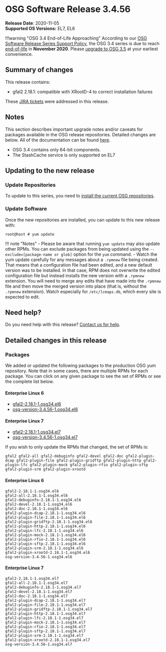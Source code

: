 OSG Software Release 3.4.56
===========================

**Release Date**: 2020-11-05    
**Supported OS Versions:** EL7, EL6

!!!warning "OSG 3.4 End-of-Life Approaching"
    According to our
    [OSG Software Release Series Support Policy](https://opensciencegrid.org/technology/policy/release-series/),
    the OSG 3.4 series is due to reach
    [end-of-life](https://opensciencegrid.org/technology/policy/release-series/#life-cycle-dates) in **November 2020**.
    Please [upgrade to OSG 3.5](https://opensciencegrid.org/docs/release/release_series/#updating-to-osg-35)
    at your earliest convenience.

Summary of changes
------------------

This release contains:

-   gfal2 2.18.1: compatible with XRootD-4 to correct installation failures

These [JIRA tickets](https://jira.opensciencegrid.org/issues/?jql=project%20%3D%20SOFTWARE%20AND%20fixVersion%20%3D%203.4.56%20ORDER%20BY%20priority%20DESC%2C%20key%20DESC) were addressed in this release.

Notes
-----

This section describes important upgrade notes and/or caveats for packages available in the OSG release repositories.
Detailed changes are below. All of the documentation can be found [here](/index.md).

-   OSG 3.4 contains only 64-bit components.
-   The StashCache service is only supported on EL7

Updating to the new release
---------------------------

### Update Repositories

To update to this series, you need to [install the current OSG repositories](/common/yum#install-osg-repositories).

### Update Software

Once the new repositories are installed, you can update to this new release with:

``` console
root@host # yum update
```

!!! note "Notes"
    -   Please be aware that running `yum update` may also update other RPMs. You can exclude packages from being updated using the `--exclude=[package-name or glob]` option for the `yum` command.
    -   Watch the yum update carefully for any messages about a `.rpmnew` file being created. That means that a configuration file had been edited, and a new default version was to be installed. In that case, RPM does not overwrite the edited configuration file but instead installs the new version with a `.rpmnew` extension. You will need to merge any edits that have made into the `.rpmnew` file and then move the merged version into place (that is, without the `.rpmnew` extension). Watch especially for `/etc/lcmaps.db`, which every site is expected to edit.

Need help?
----------

Do you need help with this release? [Contact us for help](/common/help).

Detailed changes in this release
--------------------------------

### Packages

We added or updated the following packages to the production OSG yum repository. Note that in some cases, there are multiple RPMs for each package. You can click on any given package to see the set of RPMs or see the complete list below.

#### Enterprise Linux 6

-   [gfal2-2.18.1-1.osg34.el6](https://koji.chtc.wisc.edu/koji/search?match=glob&type=build&terms=gfal2-2.18.1-1.osg34.el6)
-   [osg-version-3.4.56-1.osg34.el6](https://koji.chtc.wisc.edu/koji/search?match=glob&type=build&terms=osg-version-3.4.56-1.osg34.el6)

#### Enterprise Linux 7

-   [gfal2-2.18.1-1.osg34.el7](https://koji.chtc.wisc.edu/koji/search?match=glob&type=build&terms=gfal2-2.18.1-1.osg34.el7)
-   [osg-version-3.4.56-1.osg34.el7](https://koji.chtc.wisc.edu/koji/search?match=glob&type=build&terms=osg-version-3.4.56-1.osg34.el7)

If you wish to only update the RPMs that changed, the set of RPMs is:

    gfal2 gfal2-all gfal2-debuginfo gfal2-devel gfal2-doc gfal2-plugin-dcap gfal2-plugin-file gfal2-plugin-gridftp gfal2-plugin-http gfal2-plugin-lfc gfal2-plugin-mock gfal2-plugin-rfio gfal2-plugin-sftp gfal2-plugin-srm gfal2-plugin-xrootd

#### Enterprise Linux 6

``` file
gfal2-2.18.1-1.osg34.el6
gfal2-all-2.18.1-1.osg34.el6
gfal2-debuginfo-2.18.1-1.osg34.el6
gfal2-devel-2.18.1-1.osg34.el6
gfal2-doc-2.18.1-1.osg34.el6
gfal2-plugin-dcap-2.18.1-1.osg34.el6
gfal2-plugin-file-2.18.1-1.osg34.el6
gfal2-plugin-gridftp-2.18.1-1.osg34.el6
gfal2-plugin-http-2.18.1-1.osg34.el6
gfal2-plugin-lfc-2.18.1-1.osg34.el6
gfal2-plugin-mock-2.18.1-1.osg34.el6
gfal2-plugin-rfio-2.18.1-1.osg34.el6
gfal2-plugin-sftp-2.18.1-1.osg34.el6
gfal2-plugin-srm-2.18.1-1.osg34.el6
gfal2-plugin-xrootd-2.18.1-1.osg34.el6
osg-version-3.4.56-1.osg34.el6
```

#### Enterprise Linux 7

``` file
gfal2-2.18.1-1.osg34.el7
gfal2-all-2.18.1-1.osg34.el7
gfal2-debuginfo-2.18.1-1.osg34.el7
gfal2-devel-2.18.1-1.osg34.el7
gfal2-doc-2.18.1-1.osg34.el7
gfal2-plugin-dcap-2.18.1-1.osg34.el7
gfal2-plugin-file-2.18.1-1.osg34.el7
gfal2-plugin-gridftp-2.18.1-1.osg34.el7
gfal2-plugin-http-2.18.1-1.osg34.el7
gfal2-plugin-lfc-2.18.1-1.osg34.el7
gfal2-plugin-mock-2.18.1-1.osg34.el7
gfal2-plugin-rfio-2.18.1-1.osg34.el7
gfal2-plugin-sftp-2.18.1-1.osg34.el7
gfal2-plugin-srm-2.18.1-1.osg34.el7
gfal2-plugin-xrootd-2.18.1-1.osg34.el7
osg-version-3.4.56-1.osg34.el7
```
